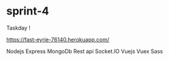 # sprint-4

Taskday !


https://fast-eyrie-76140.herokuapp.com/

Nodejs
Express
MongoDb
Rest api
Socket.IO
Vuejs
Vuex
Sass


